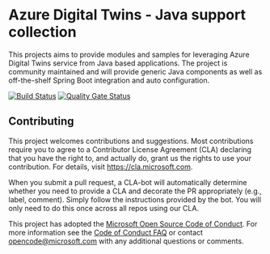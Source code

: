 # Azure Digital Twins - Java support collection

This projects aims to provide modules and samples for leveraging Azure Digital Twins service from Java based applications. The project is community maintained and will provide generic Java components as well as off-the-shelf Spring Boot integration and auto configuration.

[![Build Status](https://kaiatms.visualstudio.com/Twins-Event-Ingress/_apis/build/status/microsoft.azure-digital-twins-java?branchName=master)](https://kaiatms.visualstudio.com/Twins-Event-Ingress/_build/latest?definitionId=18&branchName=master) [![Quality Gate Status](https://sonarcloud.io/api/project_badges/measure?project=com.microsoft.twins%3Aazure-digital-twins-java&metric=alert_status)](https://sonarcloud.io/dashboard?id=com.microsoft.twins%3Aazure-digital-twins-java)

## Contributing

This project welcomes contributions and suggestions. Most contributions require you to agree to a
Contributor License Agreement (CLA) declaring that you have the right to, and actually do, grant us
the rights to use your contribution. For details, visit https://cla.microsoft.com.

When you submit a pull request, a CLA-bot will automatically determine whether you need to provide
a CLA and decorate the PR appropriately (e.g., label, comment). Simply follow the instructions
provided by the bot. You will only need to do this once across all repos using our CLA.

This project has adopted the [Microsoft Open Source Code of Conduct](https://opensource.microsoft.com/codeofconduct/).
For more information see the [Code of Conduct FAQ](https://opensource.microsoft.com/codeofconduct/faq/) or
contact [opencode@microsoft.com](mailto:opencode@microsoft.com) with any additional questions or comments.

